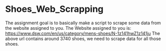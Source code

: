 # Shoes_Web_Scrapping
The assignment goal is to basically make a script to scrape some data from the website assigned to you. The Website assigned to you is: https://www.dsw.com/en/us/category/mens-shoes/N-1z141hwZ1z141ju The above url contains around 3740 shoes, we need to scrape data for all those shoes.
